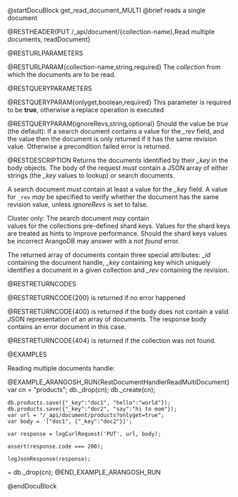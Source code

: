 
@startDocuBlock get_read_document_MULTI
@brief reads a single document

@RESTHEADER{PUT /_api/document/{collection-name},Read multiple documents, readDocument}

@RESTURLPARAMETERS

@RESTURLPARAM{collection-name,string,required}
The *collection* from which the documents are to be read.

@RESTQUERYPARAMETERS

@RESTQUERYPARAM{onlyget,boolean,required}
This parameter is required to be **true**, otherwise a replace
operation is executed

@RESTQUERYPARAM{ignoreRevs,string,optional}
Should the value be *true* (the default):
If a search document contains a value for the *_rev* field, and the value
then the document is only returned if it has the same revision value. 
Otherwise a precondition failed error is returned.

@RESTDESCRIPTION
Returns the documents identified by their *_key* in the body objects. 
The body of the request _must_ contain a JSON array of either 
strings (the *_key* values to lookup) or search documents.

A search document _must_ contain at least a value for the *_key* field. 
A value for `_rev` _may_ be specified to verify whether the document
has the same revision value, unless _ignoreRevs_ is set to false. 

Cluster only: The search document _may_ contain  
values for the collections pre-defined shard keys. Values for the shard keys 
are treated as hints to improve performance. Should the shard keys
values be incorrect ArangoDB may answer with a *not found* error.

The returned array of documents contain three special attributes: *_id* containing the document
handle, *_key* containing key which uniquely identifies a document
in a given collection and *_rev* containing the revision.

@RESTRETURNCODES

@RESTRETURNCODE{200}
is returned if no error happened

@RESTRETURNCODE{400}
is returned if the body does not contain a valid JSON representation
of an array of documents. The response body contains
an error document in this case.

@RESTRETURNCODE{404}
is returned if the collection was not found.

@EXAMPLES

Reading multiple documents handle:

@EXAMPLE_ARANGOSH_RUN{RestDocumentHandlerReadMultiDocument}
    var cn = "products";
    db._drop(cn);
    db._create(cn);

    db.products.save({"_key":"doc1", "hello":"world"});
    db.products.save({"_key":"doc2", "say":"hi to mom"});
    var url = "/_api/document/products?onlyget=true";
    var body = '["doc1", {"_key":"doc2"}]';

    var response = logCurlRequest('PUT', url, body);

    assert(response.code === 200);

    logJsonResponse(response);
  ~ db._drop(cn);
@END_EXAMPLE_ARANGOSH_RUN

@endDocuBlock

